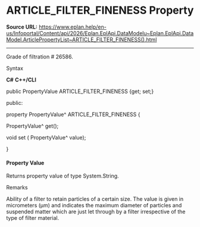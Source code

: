 # ARTICLE_FILTER_FINENESS Property

**Source URL:** https://www.eplan.help/en-us/Infoportal/Content/api/2026/Eplan.EplApi.DataModelu~Eplan.EplApi.DataModel.ArticlePropertyList~ARTICLE_FILTER_FINENESS().html

---

Grade of filtration # 26586.

Syntax

**C#**
**C++/CLI**


public PropertyValue ARTICLE_FILTER_FINENESS {get; set;}

public:

property PropertyValue^ ARTICLE_FILTER_FINENESS {

   PropertyValue^ get();

   void set (    PropertyValue^ value);

}


#### Property Value

Returns property value of type System.String.

Remarks

Ability of a filter to retain particles of a certain size. The value is given in micrometers (µm) and indicates the maximum diameter of particles and suspended matter which are just let through by a filter irrespective of the type of filter material.
